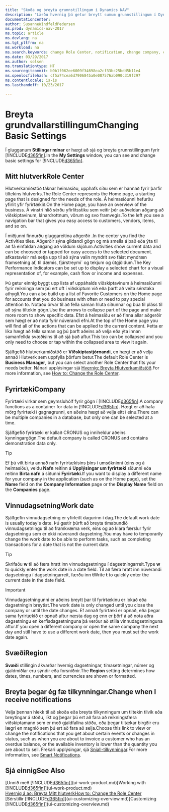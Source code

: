 ```yaml
---
title: "Skoða og breyta grunnstillingum í Dynamics NAV"
description: "Lærðu hvernig þú getur breytt sumum grunnstillingum í Dynamics NAV, til dæmis Mitt hlutverk, fyrirtæki eða vinnudagsetning."
documentationcenter: 
author: SusanneWindfeldPedersen
ms.prod: dynamics-nav-2017
ms.topic: article
ms.devlang: na
ms.tgt_pltfrm: na
ms.workload: na
ms.search.keywords: change Role Center, notification, change company, change work date
ms.date: 03/29/2017
ms.author: solsen
ms.translationtype: HT
ms.sourcegitcommit: b9b1f062ee6009f34698ea2cf33bc25bdd5b11e4
ms.openlocfilehash: cf5a74cea6d7906845a0e087576ab090c319f297
ms.contentlocale: is-is
ms.lasthandoff: 10/23/2017

---
```

# <a name="changing-basic-settings"></a><span data-ttu-id="777c1-103">Breyta grundvallarstillingum</span><span class="sxs-lookup"><span data-stu-id="777c1-103">Changing Basic Settings</span></span>
<span data-ttu-id="777c1-104">Í glugganum **Stillingar mínar** er hægt að sjá og breyta grunnstillingum fyrir [!INCLUDE[d365fin](includes/d365fin_md.md)].</span><span class="sxs-lookup"><span data-stu-id="777c1-104">In the **My Settings** window, you can see and change basic settings for [!INCLUDE[d365fin](includes/d365fin_md.md)].</span></span>  

## <a name="role-center"></a><span data-ttu-id="777c1-105">Mitt hlutverk</span><span class="sxs-lookup"><span data-stu-id="777c1-105">Role Center</span></span>
<span data-ttu-id="777c1-106">Hlutverkamiðstöð táknar heimasíðu, upphafs síðu sem er hannað fyrir þarfir tiltekins hlutverks.</span><span class="sxs-lookup"><span data-stu-id="777c1-106">The Role Center represents the Home page, a starting page that is designed for the needs of the role.</span></span> <span data-ttu-id="777c1-107">Á heimasíðunni hefurðu yfirlit yfir fyrirtækið.</span><span class="sxs-lookup"><span data-stu-id="777c1-107">On the Home page, you have an overview of the business.</span></span> <span data-ttu-id="777c1-108">Á vinstri hlið sérðu yfirlitsstiku sem veitir þér auðveldan aðgang að viðskiptavinum, lánardrottnum, vörum og svo framvegis.</span><span class="sxs-lookup"><span data-stu-id="777c1-108">To the left you see a navigation bar that gives you easy access to customers, vendors, items, and so on.</span></span>

<span data-ttu-id="777c1-109">Í miðjunni finnurðu gluggareitina aðgerðir .</span><span class="sxs-lookup"><span data-stu-id="777c1-109">In the center you find the Activities tiles.</span></span> <span data-ttu-id="777c1-110">Aðgerðir sýna gildandi gögn og má smella á það eða ýta til að fá einfaldan aðgang að völdum skjölum.</span><span class="sxs-lookup"><span data-stu-id="777c1-110">Activities show current data and can be chooseed or tapped for easy access to the selected document.</span></span> <span data-ttu-id="777c1-111">afkastavísir má setja upp til að sýna valin myndrit svo fáist myndræn framsetning af, til dæmis, fjárstreymi´ og tekjum og útgjöldum.</span><span class="sxs-lookup"><span data-stu-id="777c1-111">The Key Performance Indicators can be set up to display a selected chart for a visual representation of, for example, cash flow or income and expenses.</span></span>

<span data-ttu-id="777c1-112">Þú getur einnig byggt upp lista af uppáhalds viðskiptavinum á heimasíðunni fyrir reikninga sem þú ert oft í viðskiptum við eða þarft að veita sérstaka athygli.</span><span class="sxs-lookup"><span data-stu-id="777c1-112">You can also build up a list of Favorite Customers on the Home page for accounts that you do business with often or need to pay special attention to.</span></span> <span data-ttu-id="777c1-113">Notaðu örvar til að fella saman hluta síðunnar og búa til pláss til að sýna tiltekin gögn.</span><span class="sxs-lookup"><span data-stu-id="777c1-113">Use the arrows to collapse part of the page and make more room to show specific data.</span></span> <span data-ttu-id="777c1-114">Efst á heimasíðu er að finna allar aðgerðir sem hægt er að nota fyrir núverandi efni.</span><span class="sxs-lookup"><span data-stu-id="777c1-114">At the top of the Home page you will find all of the actions that can be applied to the current content.</span></span> <span data-ttu-id="777c1-115">Þetta er líka hægt að fella saman og þú þarft aðeins að velja eða ýta innan samanfellda svæðisins til að sjá það aftur.</span><span class="sxs-lookup"><span data-stu-id="777c1-115">This too can be collapsed and you only need to choose or tap within the collapsed area to view it again.</span></span>

<span data-ttu-id="777c1-116">Sjálfgefið hlutverkamiðstöð er **Viðskiptastjórnandi**, en hægt er að velja annað Hlutverk sem uppfylla þörfum betur.</span><span class="sxs-lookup"><span data-stu-id="777c1-116">The default Role Center is **Business Manager**, but you can select another Role Center that fits your needs better.</span></span> <span data-ttu-id="777c1-117">Nánari upplýsingar sjá [Hvernig: Breyta Hlutverkamiðstöð](change-role.md).</span><span class="sxs-lookup"><span data-stu-id="777c1-117">For more information, see [How to: Change the Role Center](change-role.md).</span></span>

## <a name="company"></a><span data-ttu-id="777c1-118">Fyrirtæki</span><span class="sxs-lookup"><span data-stu-id="777c1-118">Company</span></span>
<span data-ttu-id="777c1-119">Fyrirtæki virkar sem geymsluhólf fyrir gögn í [!INCLUDE[d365fin](includes/d365fin_md.md)].</span><span class="sxs-lookup"><span data-stu-id="777c1-119">A company functions as a container for data in [!INCLUDE[d365fin](includes/d365fin_md.md)].</span></span> <span data-ttu-id="777c1-120">Hægt er að hafa mörg fyrirtæki í gagnagrunni, en aðeins hægt að velja eitt í einu.</span><span class="sxs-lookup"><span data-stu-id="777c1-120">There can be multiple companies in a database, but only one can be selected at a time.</span></span>

<span data-ttu-id="777c1-121">Sjálfgefið fyrirtæki er kallað CRONUS og inniheldur aðeins kynningargögn.</span><span class="sxs-lookup"><span data-stu-id="777c1-121">The default company is called CRONUS and contains demonstration data only.</span></span>

> [!TIP]  
>   <span data-ttu-id="777c1-122">Ef þú vilt birta annað nafn fyrirtækisins þíns í umsókninni (eins og á heimasíðu), veldu **Nafn** reitinn á **Upplýsingar um fyrirtæki** síðunni eða reitinn **Birta nafn** á síðunni **Fyrirtæki**.</span><span class="sxs-lookup"><span data-stu-id="777c1-122">If you want to display a different name for your company in the application (such as on the Home page), set the **Name** field on the **Company Information** page or the **Display Name** field on the **Companies** page.</span></span>  

## <a name="work-date"></a><span data-ttu-id="777c1-123">Vinnudagsetning</span><span class="sxs-lookup"><span data-stu-id="777c1-123">Work date</span></span>
<span data-ttu-id="777c1-124">Sjálfgefin vinnudagsetning er yfirleitt dagurinn í dag.</span><span class="sxs-lookup"><span data-stu-id="777c1-124">The default work date is usually today's date.</span></span> <span data-ttu-id="777c1-125">Þú gætir þúrft að breyta tímabundið vinnudagsetningu til að framkvæma verk, eins og að klára færslur fyrir dagsetningu sem er ekki núverandi dagsetning.</span><span class="sxs-lookup"><span data-stu-id="777c1-125">You may have to temporarily change the work date to be able to perform tasks, such as completing transactions for a date that is not the current date.</span></span>

> [!TIP]  
>   <span data-ttu-id="777c1-126">Skrifaðu **w** til að færa hratt inn vinnudagsetningu í dagsetningarreit.</span><span class="sxs-lookup"><span data-stu-id="777c1-126">Type **w** to quickly enter the work date in a date field.</span></span> <span data-ttu-id="777c1-127">Til að færa hratt inn núverandi dagsetningu í dagsetningarreit, færðu inn **t**</span><span class="sxs-lookup"><span data-stu-id="777c1-127">Write **t** to quickly enter the current date in the date field.</span></span>

> [!IMPORTANT]  
>   <span data-ttu-id="777c1-128">Vinnudagsetningunni er aðeins breytt þar til fyrirtækinu er lokað eða dagsetningin breytist.</span><span class="sxs-lookup"><span data-stu-id="777c1-128">The work date is only changed until you close the company or until the date changes.</span></span> <span data-ttu-id="777c1-129">Ef annað fyrirtæki er opnað, eða þegar sama fyrirtækið er opnað aftur næsta dag og enn er þörf á að nota aðra dagsetningu en kerfisdagsetninguna þá verður að stilla vinnudagsetninguna aftur.</span><span class="sxs-lookup"><span data-stu-id="777c1-129">If you open a different company or open the same company the next day and still have to use a different work date, then you must set the work date again.</span></span>

## <a name="region"></a><span data-ttu-id="777c1-130">Svæði</span><span class="sxs-lookup"><span data-stu-id="777c1-130">Region</span></span>
<span data-ttu-id="777c1-131">**Svæði** stillingin ákvarðar hvernig dagsetningar, tímasetningar, númer og gjaldmiðlar eru sýndir eða forsniðnir.</span><span class="sxs-lookup"><span data-stu-id="777c1-131">The **Region** setting determines how dates, times, numbers, and currencies are shown or formatted.</span></span>   

## <a name="change-when-i-receive-notifications"></a><span data-ttu-id="777c1-132">Breyta þegar ég fæ tilkynningar.</span><span class="sxs-lookup"><span data-stu-id="777c1-132">Change when I receive notifications</span></span>
<span data-ttu-id="777c1-133">Velja þennan hlekk til að skoða eða breyta tilkynningum um tiltekin tilvik eða breytingar á stöðu, líkt og þegar þú ert að fara að reikningsfæra viðskiptamann sem er með gjaldfallna stöðu, eða þegar tiltækar birgðir eru lægri en magnið sem þú ert að fara að selja.</span><span class="sxs-lookup"><span data-stu-id="777c1-133">Choose this link to view or change the notifications that you get about certain events or changes in status, such as when you are about to invoice a customer who has an overdue balance, or the available inventory is lower than the quantity you are about to sell.</span></span> <span data-ttu-id="777c1-134">Frekari upplýsingar, sjá [Snjall-tilkynningar](ui-smart-notifications.md).</span><span class="sxs-lookup"><span data-stu-id="777c1-134">For more information, see [Smart Notifications](ui-smart-notifications.md).</span></span>

## <a name="see-also"></a><span data-ttu-id="777c1-135">Sjá einnig</span><span class="sxs-lookup"><span data-stu-id="777c1-135">See Also</span></span>
<span data-ttu-id="777c1-136">[Unnið með [!INCLUDE[d365fin](includes/d365fin_md.md)]](ui-work-product.md)</span><span class="sxs-lookup"><span data-stu-id="777c1-136">[Working with [!INCLUDE[d365fin](includes/d365fin_md.md)]](ui-work-product.md)</span></span>  
[<span data-ttu-id="777c1-137">Hvernig á að: Breyta Mitt hlutverk</span><span class="sxs-lookup"><span data-stu-id="777c1-137">How to: Change the Role Center</span></span>](change-role.md)  
<span data-ttu-id="777c1-138">[Sérstillir [!INCLUDE[d365fin](includes/d365fin_md.md)]](ui-customizing-overview.md)</span><span class="sxs-lookup"><span data-stu-id="777c1-138">[Customizing [!INCLUDE[d365fin](includes/d365fin_md.md)]](ui-customizing-overview.md)</span></span>  

